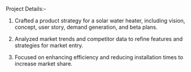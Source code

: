 Project Details:-

1. Crafted a product strategy for a solar water heater, including vision, concept, user story, demand generation, and beta plans.

2. Analyzed market trends and competitor data to refine features and strategies for market entry.

3. Focused on enhancing efficiency and reducing installation times to increase market share.
